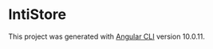 # IntiStore

This project was generated with [Angular CLI](https://github.com/angular/angular-cli) version 10.0.11.

